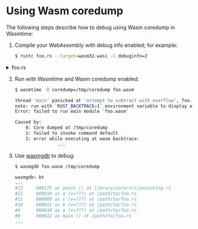 # Using Wasm coredump

The following steps describe how to debug using Wasm coredump in Wasmtime:

1. Compile your WebAssembly with debug info enabled; for example:

    ```sh
    $ rustc foo.rs --target=wasm32-wasi -C debuginfo=2
    ```

<details>
    <summary>foo.rs</summary>

    fn c(v: usize) {
        a(v - 3);
    }

    fn b(v: usize) {
        c(v - 3);
    }

    fn a(v: usize) {
        b(v - 3);
    }

    pub fn main() {
        a(10);
    }
</details>

2. Run with Wasmtime and Wasm coredump enabled:

    ```sh
    $ wasmtime -D coredump=/tmp/coredump foo.wasm

    thread 'main' panicked at 'attempt to subtract with overflow', foo.rs:10:7
    note: run with `RUST_BACKTRACE=1` environment variable to display a backtrace
    Error: failed to run main module `foo.wasm`

    Caused by:
        0: Core dumped at /tmp/coredump
        1: failed to invoke command default
        2: error while executing at wasm backtrace:
                    ...
    ```

3. Use [wasmgdb] to debug:
    ```sh
    $ wasmgdb foo.wasm /tmp/coredump

    wasmgdb> bt
    ...
    #13     000175 as panic () at library/core/src/panicking.rs
    #12     000010 as a (v=???) at /path/to/foo.rs
    #11     000009 as c (v=???) at /path/to/foo.rs
    #10     000011 as b (v=???) at /path/to/foo.rs
    #9      000010 as a (v=???) at /path/to/foo.rs
    #8      000012 as main () at /path/to/foo.rs
    ...
    ```

[wasmgdb]: https://crates.io/crates/wasmgdb
